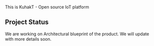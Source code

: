 This is KuhakT - Open source IoT platform

## Project Status
We are working on Architectural blueprint of the product. We will update with more details soon. 
